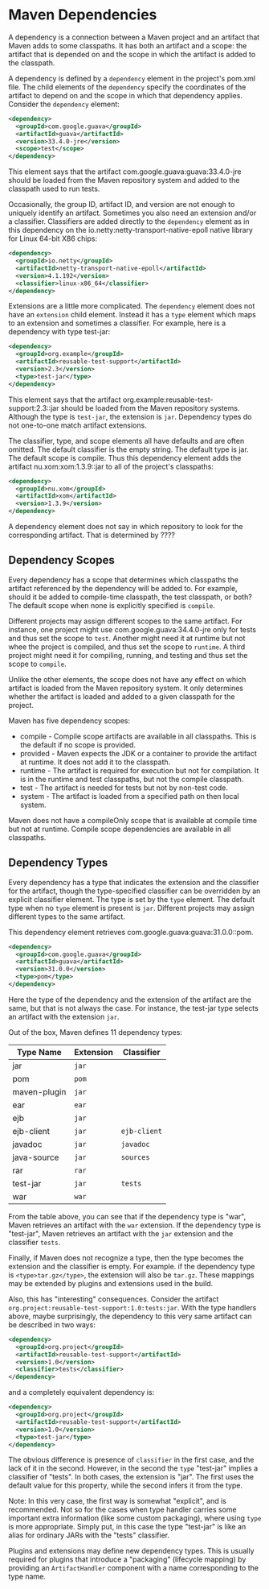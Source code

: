 # Maven Dependencies

<!--
Licensed to the Apache Software Foundation (ASF) under one
or more contributor license agreements.  See the NOTICE file
distributed with this work for additional information
regarding copyright ownership.  The ASF licenses this file
to you under the Apache License, Version 2.0 (the
"License"); you may not use this file except in compliance
with the License.  You may obtain a copy of the License at

http://www.apache.org/licenses/LICENSE-2.0

Unless required by applicable law or agreed to in writing,
software distributed under the License is distributed on an
"AS IS" BASIS, WITHOUT WARRANTIES OR CONDITIONS OF ANY
KIND, either express or implied.  See the License for the
specific language governing permissions and limitations
under the License.
-->

A dependency is a connection between a Maven project and an artifact
that Maven adds to some classpaths. It has both an artifact and a scope:
the artifact that is depended on and the scope in which the artifact is
added to the classpath.

A dependency is defined by a `dependency` element in the project's
pom.xml file. The child elements of the `dependency` specify the
coordinates of the artifact to depend on and the scope in which that
dependency applies. Consider the `dependency` element: 

```xml
<dependency>
  <groupId>com.google.guava</groupId>
  <artifactId>guava</artifactId>
  <version>33.4.0-jre</version>
  <scope>test</scope>
</dependency>
```

This element says that the artifact com.google.guava:guava:33.4.0-jre
should be loaded from the Maven repository system and added to the
classpath used to run tests.

Occasionally, the group ID, artifact ID, and version are not enough to
uniquely identify an artifact. Sometimes you also need an extension
and/or a classifier. Classifiers are added directly to the `dependency`
element as in this dependency on the
io.netty:netty-transport-native-epoll native library for Linux 64-bit
X86 chips:

```xml
<dependency>
  <groupId>io.netty</groupId>
  <artifactId>netty-transport-native-epoll</artifactId>
  <version>4.1.192</version>
  <classifier>linux-x86_64</classifier>
</dependency>
```

Extensions are a little more complicated. The `dependency` element does
not have an `extension` child element. Instead it has a `type` element
which maps to an extension and sometimes a classifier. For example, here
is a dependency with type test-jar:

```xml
<dependency>
  <groupId>org.example</groupId>
  <artifactId>reusable-test-support</artifactId>
  <version>2.3</version>
  <type>test-jar</type>
</dependency>
```

This element says that the artifact
org.example:reusable-test-support:2.3::jar should be loaded from the
Maven repository systems. Although the type is `test-jar`, the extension
is `jar`. Dependency types do not one-to-one match artifact extensions.

The classifier, type, and scope elements all have defaults and are often
omitted. The default classifier is the empty string. The default type is
jar. The default scope is compile. Thus this dependency element adds the
artifact nu.xom:xom:1.3.9::jar to all of the project's classpaths:

```xml
<dependency>
  <groupId>nu.xom</groupId>
  <artifactId>xom</artifactId>
  <version>1.3.9</version>
</dependency>
```

A dependency element does not say in which repository to look for the corresponding artifact.
That is determined by ????

## Dependency Scopes

Every dependency has a scope that determines which classpaths the
artifact referenced by the dependency will be added to. For example,
should it be added to compile-time classpath, the test classpath, or
both? The default scope when none is explicitly specified is `compile`.

Different projects may assign different scopes to the same artifact. For
instance, one project might use com.google.guava:34.4.0-jre only for
tests and thus set the scope to `test`. Another might need it at runtime
but not whee the project is compiled, and thus set the scope to
`runtime`. A third project might need it for compiling, running, and
testing and thus set the scope to `compile`.

Unlike the other elements, the scope does not have any effect on which
artifact is loaded from the Maven repository system. It only determines
whether the artifact is loaded and added to a given classpath for the
project.

Maven has five dependency scopes:

* compile - Compile scope artifacts are available in all classpaths. This is the default if no scope is provided.
* provided - Maven expects the JDK or a container to provide the artifact at runtime. It does not add it to the classpath.
* runtime - The artifact is required for execution but not for compilation. It is in the runtime and test classpaths, but not the compile classpath.
* test - The artifact is needed for tests but not by non-test code. 
* system - The artifact is loaded from a specified path on then local system.

Maven does not have a compileOnly scope that is available at compile time
but not at runtime. Compile scope dependencies are available in all classpaths.


## Dependency Types

Every dependency has a type that indicates the extension and the classifier
for the artifact, though the type-specified classifier can be overridden by
an explicit classifier element.
The type is set by the `type` element.
The default type when no `type` element is present is `jar`.
Different projects may assign different types to the same artifact.

This dependency element retrieves com.google.guava:guava:31.0.0::pom.

```xml
<dependency>
  <groupId>com.google.guava</groupId>
  <artifactId>guava</artifactId>
  <version>31.0.0</version>
  <type>pom</type>
</dependency>
```

Here the type of the dependency and the extension of the artifact are the same,
but that is not always the case.
For instance, the test-jar type selects an artifact with the extension `jar`.

Out of the box, Maven defines 11 dependency types:

|  Type Name   | Extension |  Classifier  |
|--------------|-----------|--------------|
| jar          | `jar`     |              |
| pom          | `pom`     |              |
| maven-plugin | `jar`     |              |
| ear          | `ear`     |              |
| ejb          | `jar`     |              |
| ejb-client   | `jar`     | `ejb-client` |
| javadoc      | `jar`     | `javadoc`    |
| java-source  | `jar`     | `sources`    |
| rar          | `rar`     |              |
| test-jar     | `jar`     | `tests`      |
| war          | `war`     |              |

From the table above, you can see that if the dependency type is "war", Maven retrieves
an artifact with the `war` extension. If the dependency type is "test-jar", Maven retrieves
an artifact with the `jar` extension and the classifier `tests`.

Finally, if Maven does not recognize a type, then the type becomes the extension and the
classifier is empty.  For example.
if the dependency type is `<type>tar.gz</type>`, the extension will also be `tar.gz`.
These mappings may be extended by plugins and extensions used in the build.

Also, this has "interesting" consequences. Consider the artifact
`org.project:reusable-test-support:1.0:tests:jar`. With the type handlers above, maybe surprisingly, the dependency to
this very same artifact can be described in two ways:

```xml
<dependency>
  <groupId>org.project</groupId>
  <artifactId>reusable-test-support</artifactId>
  <version>1.0</version>
  <classifier>tests</classifier>
</dependency>
```

and a completely equivalent dependency is:

```xml
<dependency>
  <groupId>org.project</groupId>
  <artifactId>reusable-test-support</artifactId>
  <version>1.0</version>
  <type>test-jar</type>
</dependency>
```

The obvious difference is presence of `classifier` in the first case,
and the lack of it in the second. However, in the second the `type` "test-jar"
implies a classifier of "tests". In both cases, the extension is "jar".
The first uses the default value for this property, while the second infers it from the type.

Note: In this very case, the first way is somewhat "explicit", and is recommended. Not so for the
cases when type handler carries some important extra information (like some custom packaging), where using `type`
is more appropriate. Simply put, in this case the type "test-jar" is like an alias for ordinary JARs with the "tests"
classifier.

Plugins and extensions may define new dependency types. This is usually required for
plugins that introduce a "packaging" (lifecycle mapping) by providing an `ArtifactHandler`
component with a name corresponding to the type name.

